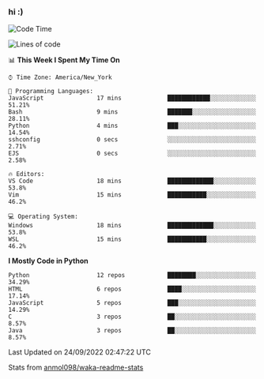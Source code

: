 ### hi :)

<!--START_SECTION:waka-->
![Code Time](http://img.shields.io/badge/Code%20Time-938%20hrs%203%20mins-blue)

![Lines of code](https://img.shields.io/badge/From%20Hello%20World%20I%27ve%20Written-599%20Thousand%20lines%20of%20code-blue)

📊 **This Week I Spent My Time On** 

```text
⌚︎ Time Zone: America/New_York

💬 Programming Languages: 
JavaScript               17 mins             ████████████░░░░░░░░░░░░░   51.21% 
Bash                     9 mins              ███████░░░░░░░░░░░░░░░░░░   28.11% 
Python                   4 mins              ███░░░░░░░░░░░░░░░░░░░░░░   14.54% 
sshconfig                0 secs              ░░░░░░░░░░░░░░░░░░░░░░░░░   2.71% 
EJS                      0 secs              ░░░░░░░░░░░░░░░░░░░░░░░░░   2.58%

🔥 Editors: 
VS Code                  18 mins             █████████████░░░░░░░░░░░░   53.8% 
Vim                      15 mins             ███████████░░░░░░░░░░░░░░   46.2%

💻 Operating System: 
Windows                  18 mins             █████████████░░░░░░░░░░░░   53.8% 
WSL                      15 mins             ███████████░░░░░░░░░░░░░░   46.2%

```

**I Mostly Code in Python** 

```text
Python                   12 repos            ████████░░░░░░░░░░░░░░░░░   34.29% 
HTML                     6 repos             ████░░░░░░░░░░░░░░░░░░░░░   17.14% 
JavaScript               5 repos             ███░░░░░░░░░░░░░░░░░░░░░░   14.29% 
C                        3 repos             ██░░░░░░░░░░░░░░░░░░░░░░░   8.57% 
Java                     3 repos             ██░░░░░░░░░░░░░░░░░░░░░░░   8.57%

```



 Last Updated on 24/09/2022 02:47:22 UTC
<!--END_SECTION:waka-->

Stats from [anmol098/waka-readme-stats](https://github.com/anmol098/waka-readme-stats)